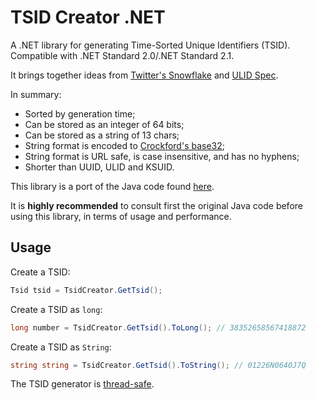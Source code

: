 ﻿TSID Creator .NET
======================================================
A .NET library for generating Time-Sorted Unique Identifiers (TSID).
Compatible with .NET Standard 2.0/.NET Standard 2.1.

It brings together ideas from [Twitter's Snowflake](https://github.com/twitter-archive/snowflake/tree/snowflake-2010) and [ULID Spec](https://github.com/ulid/spec).

In summary:

*   Sorted by generation time;
*   Can be stored as an integer of 64 bits;
*   Can be stored as a string of 13 chars;
*   String format is encoded to [Crockford's base32](https://www.crockford.com/base32.html);
*   String format is URL safe, is case insensitive, and has no hyphens;
*   Shorter than UUID, ULID and KSUID.


This library is a port of the Java code found [here](https://github.com/f4b6a3/tsid-creator).

It is **highly recommended** to consult first the original Java code before using this library, 
in terms of usage and performance.

## Usage

Create a TSID:

```csharp
Tsid tsid = TsidCreator.GetTsid();
```

Create a TSID as `long`:

```csharp
long number = TsidCreator.GetTsid().ToLong(); // 38352658567418872
```

Create a TSID as `String`:

```csharp
string string = TsidCreator.GetTsid().ToString(); // 01226N0640J7Q
```

The TSID generator is [thread-safe](https://en.wikipedia.org/wiki/Thread_safety).